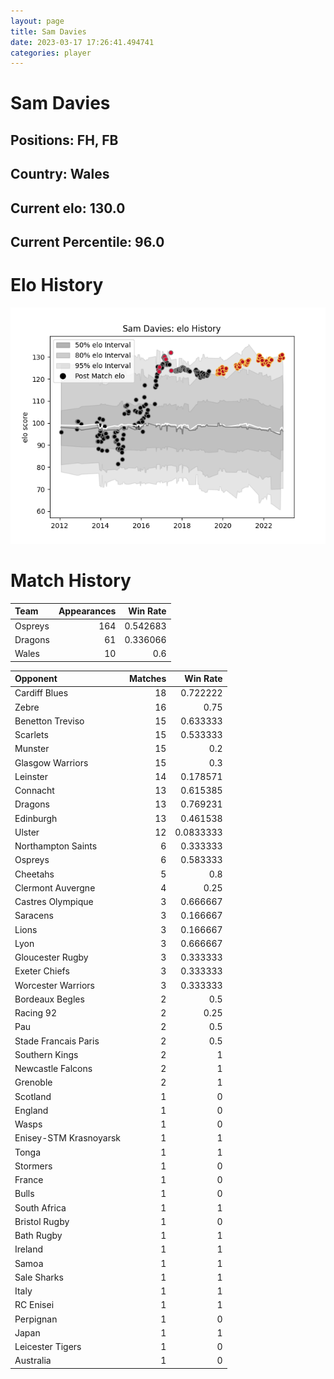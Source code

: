 ```yaml
---  
layout: page  
title: Sam Davies  
date: 2023-03-17 17:26:41.494741  
categories: player  
---
```

# Sam Davies

## Positions: FH, FB

## Country: Wales

## Current elo: 130.0

## Current Percentile: 96.0

# Elo History


![elo history](history_SamDavies.png)
# Match History


| Team    |   Appearances |   Win Rate |
|:--------|--------------:|-----------:|
| Ospreys |           164 |   0.542683 |
| Dragons |            61 |   0.336066 |
| Wales   |            10 |   0.6      |

| Opponent               |   Matches |   Win Rate |
|:-----------------------|----------:|-----------:|
| Cardiff Blues          |        18 |  0.722222  |
| Zebre                  |        16 |  0.75      |
| Benetton Treviso       |        15 |  0.633333  |
| Scarlets               |        15 |  0.533333  |
| Munster                |        15 |  0.2       |
| Glasgow Warriors       |        15 |  0.3       |
| Leinster               |        14 |  0.178571  |
| Connacht               |        13 |  0.615385  |
| Dragons                |        13 |  0.769231  |
| Edinburgh              |        13 |  0.461538  |
| Ulster                 |        12 |  0.0833333 |
| Northampton Saints     |         6 |  0.333333  |
| Ospreys                |         6 |  0.583333  |
| Cheetahs               |         5 |  0.8       |
| Clermont Auvergne      |         4 |  0.25      |
| Castres Olympique      |         3 |  0.666667  |
| Saracens               |         3 |  0.166667  |
| Lions                  |         3 |  0.166667  |
| Lyon                   |         3 |  0.666667  |
| Gloucester Rugby       |         3 |  0.333333  |
| Exeter Chiefs          |         3 |  0.333333  |
| Worcester Warriors     |         3 |  0.333333  |
| Bordeaux Begles        |         2 |  0.5       |
| Racing 92              |         2 |  0.25      |
| Pau                    |         2 |  0.5       |
| Stade Francais Paris   |         2 |  0.5       |
| Southern Kings         |         2 |  1         |
| Newcastle Falcons      |         2 |  1         |
| Grenoble               |         2 |  1         |
| Scotland               |         1 |  0         |
| England                |         1 |  0         |
| Wasps                  |         1 |  0         |
| Enisey-STM Krasnoyarsk |         1 |  1         |
| Tonga                  |         1 |  1         |
| Stormers               |         1 |  0         |
| France                 |         1 |  0         |
| Bulls                  |         1 |  0         |
| South Africa           |         1 |  1         |
| Bristol Rugby          |         1 |  0         |
| Bath Rugby             |         1 |  1         |
| Ireland                |         1 |  1         |
| Samoa                  |         1 |  1         |
| Sale Sharks            |         1 |  1         |
| Italy                  |         1 |  1         |
| RC Enisei              |         1 |  1         |
| Perpignan              |         1 |  0         |
| Japan                  |         1 |  1         |
| Leicester Tigers       |         1 |  0         |
| Australia              |         1 |  0         |